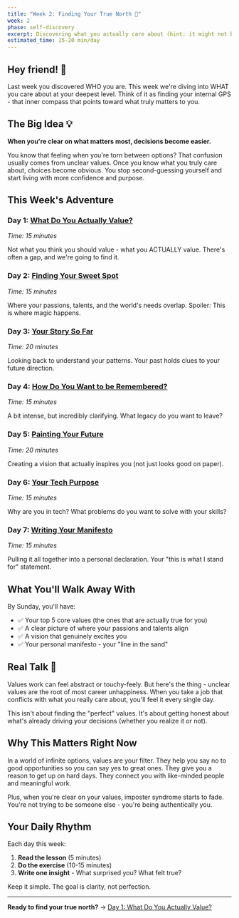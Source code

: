 ```yaml
---
title: "Week 2: Finding Your True North 🧭"
week: 2
phase: self-discovery
excerpt: Discovering what you actually care about (hint: it might not be what you think)
estimated_time: 15-20 min/day
---
```


## Hey friend! 👋

Last week you discovered WHO you are. This week we're diving into WHAT you care about at your deepest level. Think of it as finding your internal GPS - that inner compass that points toward what truly matters to you.

## The Big Idea 💡

**When you're clear on what matters most, decisions become easier.**

You know that feeling when you're torn between options? That confusion usually comes from unclear values. Once you know what you truly care about, choices become obvious. You stop second-guessing yourself and start living with more confidence and purpose.

## This Week's Adventure

### Day 1: [What Do You Actually Value?](./01-values-discovery)
*Time: 15 minutes*

Not what you think you should value - what you ACTUALLY value. There's often a gap, and we're going to find it.

### Day 2: [Finding Your Sweet Spot](./02-ikigai-mapping)
*Time: 15 minutes*

Where your passions, talents, and the world's needs overlap. Spoiler: This is where magic happens.

### Day 3: [Your Story So Far](./03-life-timeline)
*Time: 20 minutes*

Looking back to understand your patterns. Your past holds clues to your future direction.

### Day 4: [How Do You Want to be Remembered?](./04-future-eulogy)
*Time: 15 minutes*

A bit intense, but incredibly clarifying. What legacy do you want to leave?

### Day 5: [Painting Your Future](./05-vision-creation)
*Time: 20 minutes*

Creating a vision that actually inspires you (not just looks good on paper).

### Day 6: [Your Tech Purpose](./06-technical-calling)
*Time: 15 minutes*

Why are you in tech? What problems do you want to solve with your skills?

### Day 7: [Writing Your Manifesto](./07-personal-manifesto)
*Time: 15 minutes*

Pulling it all together into a personal declaration. Your "this is what I stand for" statement.

## What You'll Walk Away With

By Sunday, you'll have:
- ✅ Your top 5 core values (the ones that are actually true for you)
- ✅ A clear picture of where your passions and talents align
- ✅ A vision that genuinely excites you
- ✅ Your personal manifesto - your "line in the sand"

## Real Talk 💬

Values work can feel abstract or touchy-feely. But here's the thing - unclear values are the root of most career unhappiness. When you take a job that conflicts with what you really care about, you'll feel it every single day.

This isn't about finding the "perfect" values. It's about getting honest about what's already driving your decisions (whether you realize it or not).

## Why This Matters Right Now

In a world of infinite options, values are your filter. They help you say no to good opportunities so you can say yes to great ones. They give you a reason to get up on hard days. They connect you with like-minded people and meaningful work.

Plus, when you're clear on your values, imposter syndrome starts to fade. You're not trying to be someone else - you're being authentically you.

## Your Daily Rhythm

Each day this week:
1. **Read the lesson** (5 minutes)
2. **Do the exercise** (10-15 minutes) 
3. **Write one insight** - What surprised you? What felt true?

Keep it simple. The goal is clarity, not perfection.

---

**Ready to find your true north?** → [Day 1: What Do You Actually Value?](./01-values-discovery)
